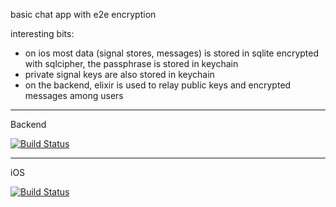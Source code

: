 basic chat app with e2e encryption

interesting bits:

- on ios most data (signal stores, messages) is stored in sqlite encrypted with sqlcipher, the passphrase is stored in keychain
- private signal keys are also stored in keychain
- on the backend, elixir is used to relay public keys and encrypted messages among users

---

Backend

[![Build Status](https://semaphoreci.com/api/v1/syfgkjasdkn/almost-secure/branches/master/shields_badge.svg)](https://semaphoreci.com/syfgkjasdkn/almost-secure)

---

iOS

[![Build Status](https://travis-ci.org/syfgkjasdkn/almost-secure.svg?branch=master)](https://travis-ci.org/syfgkjasdkn/almost-secure)

